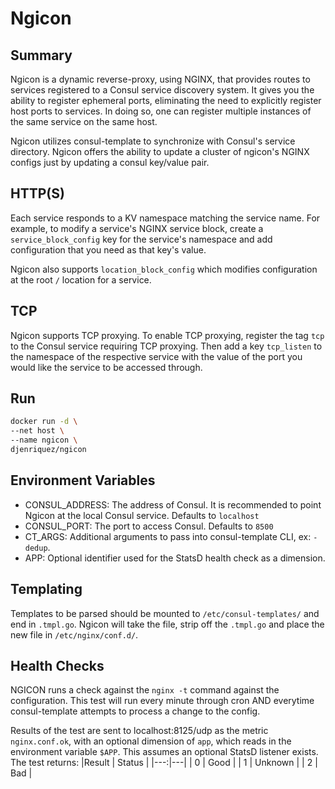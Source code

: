 # Ngicon

## Summary
Ngicon is a dynamic reverse-proxy, using NGINX, that provides routes to services registered to a Consul service discovery system. It gives you the ability to register ephemeral ports, eliminating the need to explicitly register host ports to services. In doing so, one can register multiple instances of the same service on the same host.

Ngicon utilizes consul-template to synchronize with Consul's service directory. Ngicon offers the ability to update a cluster of ngicon's NGINX configs just by updating a consul key/value pair.

## HTTP(S)
Each service responds to a KV namespace matching the service name. For example, to modify a service's NGINX service block, create a `service_block_config` key for the service's namespace and add configuration that you need as that key's value.

Ngicon also supports `location_block_config` which modifies configuration at the root `/` location for a service.

## TCP
Ngicon supports TCP proxying. To enable TCP proxying, register the tag `tcp` to the Consul service requiring TCP proxying. Then add a key `tcp_listen` to the namespace of the respective service with the value of the port you would like the service to be accessed through.

## Run
```bash
docker run -d \
--net host \
--name ngicon \
djenriquez/ngicon
```

## Environment Variables
* CONSUL_ADDRESS: The address of Consul. It is recommended to point Ngicon at the local Consul service. Defaults to `localhost`
* CONSUL_PORT: The port to access Consul. Defaults to `8500`
* CT_ARGS: Additional arguments to pass into consul-template CLI, ex: `-dedup`.
* APP: Optional identifier used for the StatsD health check as a dimension.

## Templating
Templates to be parsed should be mounted to `/etc/consul-templates/` and end in `.tmpl.go`. Ngicon will take the file, strip off the `.tmpl.go` and place the new file in `/etc/nginx/conf.d/`.

## Health Checks
NGICON runs a check against the `nginx -t` command against the configuration. This test will run every minute through cron AND everytime consul-template attempts to process a change to the config.

Results of the test are sent to localhost:8125/udp as the metric `nginx.conf.ok`, with an optional dimension of `app`, which reads in the environment variable `$APP`. This assumes an optional StatsD listener exists. The test returns:
|Result | Status |
|---:|---|
| 0 | Good |
| 1 | Unknown |
| 2 | Bad |